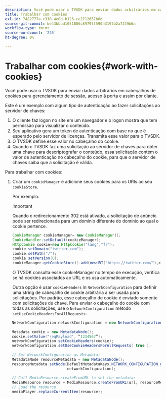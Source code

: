 ```yaml
---
description: Você pode usar o TVSDK para enviar dados arbitrários em cabeçalhos de cookies para gerenciamento de sessão, acesso à porta e assim por diante.
title: Trabalhar com cookies
exl-id: 7482777a-c338-4e0d-b123-ce2712657b8d
source-git-commit: be43bbbd1051886c8979ff590a3197b2a7249b6a
workflow-type: tm+mt
source-wordcount: '246'
ht-degree: 0%

---
```


# Trabalhar com cookies{#work-with-cookies}

Você pode usar o TVSDK para enviar dados arbitrários em cabeçalhos de cookies para gerenciamento de sessão, acesso à porta e assim por diante.

Este é um exemplo com algum tipo de autenticação ao fazer solicitações ao servidor de chaves:

1. O cliente faz logon no site em um navegador e o logon mostra que tem permissão para visualizar o conteúdo.
1. Seu aplicativo gera um token de autenticação com base no que é esperado pelo servidor de licenças. Transmita esse valor para o TVSDK.
1. O TVSDK define esse valor no cabeçalho do cookie.
1. Quando o TVSDK faz uma solicitação ao servidor de chaves para obter uma chave para descriptografar o conteúdo, essa solicitação contém o valor de autenticação no cabeçalho do cookie, para que o servidor de chaves saiba que a solicitação é válida.

Para trabalhar com cookies:

1. Criar um `cookieManager` e adicione seus cookies para os URIs ao seu `cookieStore`.

   Por exemplo:

   >[!IMPORTANT]
   >
   >Quando o redirecionamento 302 está ativado, a solicitação de anúncio pode ser redirecionada para um domínio diferente do domínio ao qual o cookie pertence.

   ```java
   CookieManager cookieManager= new CookieManager(); 
   CookieHandler.setDefault(cookieManager);  
   HttpCookie cookie=new HttpCookie("lang","fr"); 
   cookie.setDomain("twitter.com");  
   cookie.setPath("/"); 
   cookie.setVersion(0); 
   cookieManager.getCookieStore().add(newURI("https://twitter.com/"),cookie);
   ```

   O TVSDK consulta esse cookieManager no tempo de execução, verifica se há cookies associados ao URL e os usa automaticamente.

   Outra opção é usar `cookieHeaders` in `NetworkConfiguration` para definir uma string de cabeçalho de cookie arbitrária a ser usada para solicitações. Por padrão, esse cabeçalho de cookie é enviado somente com solicitações de chave. Para enviar o cabeçalho do cookie com todas as solicitações, use o `NetworkConfiguration` método `setUseCookieHeadersForAllRequests`:

```java
   NetworkConfiguration networkConfiguration = new NetworkConfiguration(); 
    
   Metadata cookie = new MetadataNode(); 
   cookie.setValue("reqPayload", “1234567”); 
   networkConfiguration.setCookieHeaders(cookie); 
   networkConfiguration.setUseCookieHeadersForAllRequests( true ); 
    
   // Set NetworkConfiguration as Metadata:                                                                   
   MetadataNode resourceMetadata = new MetadataNode(); 
   resourceMetadata.setNode(DefaultMetadataKeys.NETWORK_CONFIGURATION.getValue(),  
                            networkConfiguration); 
    
   // Call MediaResource.createFromURL to set the metadata: 
   MediaResource resource = MediaResource.createFromURL(url, resourceMetadata); 
   // Load the resource 
   mediaPlayer.replaceCurrentItem(resource);
```
